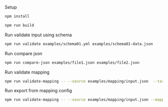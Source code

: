 Setup

```bash
npm install
```

```bash
npm run build
```

Run validate input using schema

```bash
npm run validate examples/schema01.yml examples/schema01-data.json
```

Run compare json

```bash
npm run compare-json examples/file1.json examples/file2.json
```

Run validate mapping

```bash
npm run validate-mapping -- --source examples/mapping/input.json  --target examples/mapping/output.json --mapping examples/mapping/mapping-config.json
```

Run export from mapping config

```bash
npm run validate-mapping -- --source examples/mapping/input.json --mapping examples/mapping/mapping-config.json --export --output examples/mapping/generated.json
```
